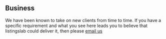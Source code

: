 ## Business

We have been known to take on new clients from time to time. If you have a specific requirement and what you see here leads you to believe that listingslab could deliver it, then please [email us](mailto:listingslab@gmail.com)
